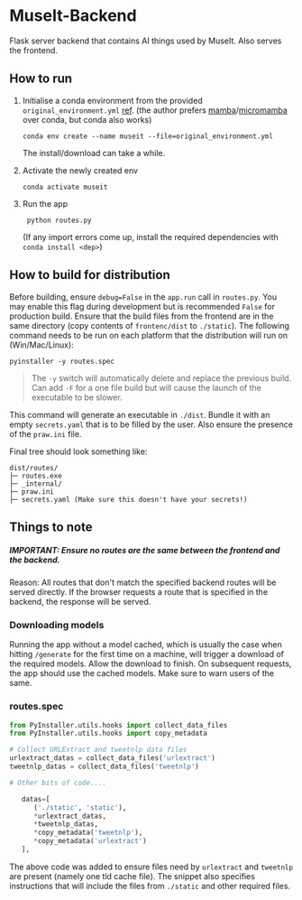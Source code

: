 # MuseIt-Backend
Flask server backend that contains AI things used by MuseIt. Also serves the frontend.

## How to run

1. Initialise a conda environment from the provided `original_environment.yml` [ref](https://stackoverflow.com/a/48016620). (the author prefers [mamba](https://mamba.readthedocs.io/en/latest/installation/mamba-installation.html)/[micromamba](https://mamba.readthedocs.io/en/latest/installation/micromamba-installation.html) over conda, but conda also works)
   ```
   conda env create --name museit --file=original_environment.yml
   ```

   The install/download can take a while.

2. Activate the newly created env
   ```
   conda activate museit
   ```

3. Run the app
   ```
    python routes.py
   ```

   (If any import errors come up, install the required dependencies with `conda install <dep>`)

## How to build for distribution
Before building, ensure `debug=False` in the `app.run` call in `routes.py`. You may enable this flag during development but is recommended `False` for production build.
Ensure that the build files from the frontend are in the same directory (copy contents of `frontenc/dist` to `./static`). The following command needs to be run on each platform that the distribution will run on (Win/Mac/Linux):

```
pyinstaller -y routes.spec
```
> The `-y` switch will automatically delete and replace the previous build. Can add `-F` for a one file build but will cause the launch of the executable to be slower.

This command will generate an executable in `./dist`. Bundle it with an empty `secrets.yaml` that is to be filled by the user. Also ensure the presence of the `praw.ini` file.

Final tree should look something like:

<!-- ```
dist/routes/
├─ routes.exe
├─ _internal/
├─ static/
│  ├─ index.html
│  ├─ other files...
├─ praw.ini
├─ secrets.yaml (Make sure this doesn't have your secrets!)
``` -->

```
dist/routes/
├─ routes.exe
├─ _internal/
├─ praw.ini
├─ secrets.yaml (Make sure this doesn't have your secrets!)
``` 

## Things to note

##### IMPORTANT: Ensure no routes are the same between the frontend and the backend.
Reason: All routes that don't match the specified backend routes will be served directly. If the browser requests a route that is specified in the backend, the response will be served.

### Downloading models
Running the app without a model cached, which is usually the case when hitting `/generate` for the first time on a machine, will trigger a download of the required models. Allow the download to finish. On subsequent requests, the app should use the cached models. Make sure to warn users of the same.

### routes.spec
```py
from PyInstaller.utils.hooks import collect_data_files
from PyInstaller.utils.hooks import copy_metadata

# Collect URLExtract and tweetnlp data files
urlextract_datas = collect_data_files('urlextract')
tweetnlp_datas = collect_data_files('tweetnlp')

# Other bits of code....

   datas=[
      ('./static', 'static'),
      *urlextract_datas,
      *tweetnlp_datas,
      *copy_metadata('tweetnlp'),
      *copy_metadata('urlextract')
   ],
```

The above code was added to ensure files need by `urlextract` and `tweetnlp` are present (namely one tld cache file). The snippet also specifies instructions that will include the files from `./static` and other required files.